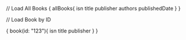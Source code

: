 // Load All Books
{
    allBooks{
    	isn
    	title
    	publisher
    	authors
    	publishedDate
    }
}


// Load Book by ID

{
    book(id: "123"){
    	isn
    	title
    	publisher
    }
}
